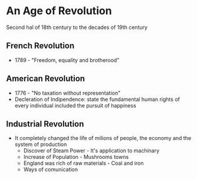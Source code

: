 # An Age of Revolution

Second hal of 18th century to the decades of 19th century

## French Revolution

  * 1789 - "Freedom, equality and brotherood"

## American Revolution

  * 1776 - "No taxation without representation"
  * Decleration of Indipendence: state the fundamental human rights of every individual included the pursuit of happiness

## Industrial Revolution

  * It completely changed the life of milions of people, the economy and the system of production
    * Discover of Steam Power - It's application to machinary
    * Increase of Population - Mushrooms towns
    * England was rich of raw materials - Coal and iron
    * Ways of comunication
